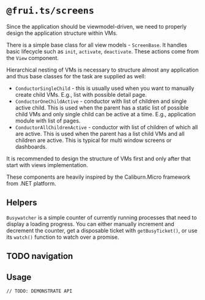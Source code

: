 # `@frui.ts/screens`

Since the application should be viewmodel-driven, we need to properly design the application structure within VMs.

There is a simple base class for all view models - `ScreenBase`. It handles basic lifecycle such as `init`, `activate`, `deactivate`. These actions come from the `View` component.

Hierarchical nesting of VMs is necessary to structure almost any application and thus base classes for the task are supplied as well:

 - `ConductorSingleChild` - this is usually used when you want to manually create child VMs. E.g., list with possible detail page.
 - `ConductorOneChildActive` - conductor with list of children and single active child. This is used when the parent has a static list of possible child VMs and only single child can be active at a time. E.g., application module with list of pages.
 - `ConductorAllChildrenActive` - conductor with list of children of which all are active. This is used when the parent has a list child VMs and all children are active. This is typical for multi window screens or dashboards.

It is recommended to design the structure of VMs first and only after that start with views implementation.

These components are heavily inspired by the Caliburn.Micro framework from .NET platform.

## Helpers

`Busywatcher` is a simple counter of currently running processes that need to display a loading progress. You can either manually increment and decrement the counter, get a disposable ticket with `getBusyTicket()`, or use its `watch()` function to watch over a promise.

## TODO navigation

## Usage

```
// TODO: DEMONSTRATE API
```
